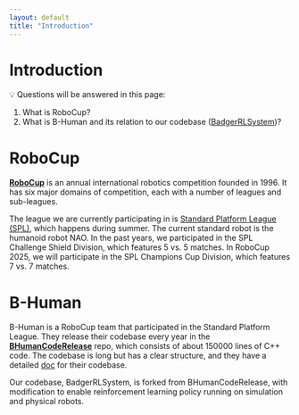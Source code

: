 ```yaml
---
layout: default
title: "Introduction"
---
```

# Introduction


💡 Questions will be answered in this page:

1. What is RoboCup? 
2. What is B-Human and its relation to our codebase ([BadgerRLSystem](/docs/BadgerRLSystem/BadgerRLSystem.html))?


# RoboCup

[**RoboCup**](https://robocup.org/) is an annual international robotics competition founded in 1996. It has six major domains of competition, each with a number of leagues and sub-leagues. 

The league we are currently participating in is [Standard Platform League (SPL)](https://www.robocup.org/leagues/5), which happens during summer. The current standard robot is the humanoid robot NAO. In the past years, we participated in the SPL Challenge Shield Division, which features 5 vs. 5 matches. In RoboCup 2025, we will participate in the SPL Champions Cup Division, which features 7 vs. 7 matches.

# B-Human

B-Human is a RoboCup team that participated in the Standard Platform League. They release their codebase every year in the [**BHumanCodeRelease**](https://github.com/bhuman/BHumanCodeRelease) repo, which consists of about 150000 lines of C++ code. The codebase is long but has a clear structure, and they have a detailed [doc](https://docs.b-human.de/master/) for their codebase.

Our codebase, BadgerRLSystem, is forked from BHumanCodeRelease, with modification to enable reinforcement learning policy running on simulation and physical robots.
